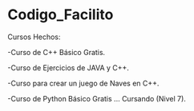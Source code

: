 # Codigo_Facilito


Cursos Hechos: 


-Curso de C++ Básico Gratis.

-Curso de Ejercicios de JAVA y C++.

-Curso para crear un juego de Naves en C++.

-Curso de Python Básico Gratis ... Cursando (Nivel 7).
